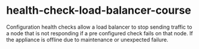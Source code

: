 # health-check-load-balancer-course
Configuration health checks allow a load balancer to stop sending traffic to a node that is not responding if a pre configured check fails on that node. If the appliance is offline due to maintenance or unexpected failure.
